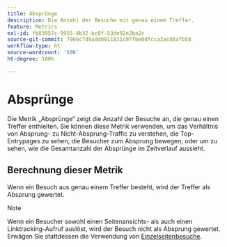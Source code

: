 ```yaml
---
title: Absprünge
description: Die Anzahl der Besuche mit genau einem Treffer.
feature: Metrics
exl-id: fb83957c-9955-4b32-bc0f-53de92e2ba2c
source-git-commit: 7966c7d9add0011831c97fbe0dfcca2acd8afb58
workflow-type: ht
source-wordcount: '106'
ht-degree: 100%

---
```


# Absprünge

Die Metrik „Absprünge“ zeigt die Anzahl der Besuche an, die genau einen Treffer enthielten. Sie können diese Metrik verwenden, um das Verhältnis von Absprung- zu Nicht-Absprung-Traffic zu verstehen, die Top-Entrypages zu sehen, die Besucher zum Absprung bewegen, oder um zu sehen, wie die Gesamtanzahl der Absprünge im Zeitverlauf aussieht.

## Berechnung dieser Metrik

Wenn ein Besuch aus genau einem Treffer besteht, wird der Treffer als Absprung gewertet.

>[!NOTE]
>
>Wenn ein Besucher sowohl einen Seitenansichts- als auch einen Linktracking-Aufruf auslöst, wird der Besuch nicht als Absprung gewertet. Erwägen Sie stattdessen die Verwendung von [Einzelseitenbesuche](single-page-visits.md).
